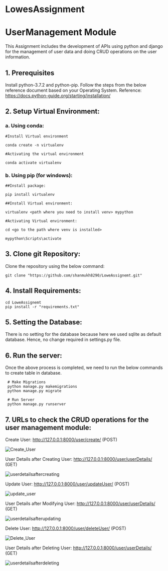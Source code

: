 # LowesAssignment

# UserManagement Module
 This Assignment includes the development of APIs using python and django for the management of user data and doing CRUD operations on the user information.
    
## 1. Prerequisites
Install python-3.7.2 and python-pip. Follow the steps from the below reference document based on your Operating System. Reference: https://docs.python-guide.org/starting/installation/

## 2. Setup Virtual Environment:
### a. Using conda:
    #Install Virtual environment
 
    conda create -n virtualenv
 
    #Activating the virtual environment
 
    conda activate virtualenv
 
### b. Using pip (for windows):
    ##Install package:
 
    pip install virtualenv
 
    ##Install Virtual environment:
 
    virtualenv <path where you need to install venv> mypython
    
    #Activating Virtual environment:
 
    cd <go to the path where venv is installed>
    
    mypython\Scripts\activate
    
## 3.  Clone git Repository:
 Clone the repository using the below command:
 
    git clone "https://github.com/shanmukh8290/LoweAssignemt.git"
    
## 4. Install Requirements:
    cd LoweAssignemt
    pip install -r "requirements.txt"
    
## 5. Setting the Database:
 There is no setting for the database because here we used sqlite as default database. Hence, no change required in settings.py file.
 
## 6. Run the server:
 Once the above process is completed, we need to run the below commands to create table in database.
 
     # Make Migrations
     python manage.py makemigrations
     python manage.py migrate
     
     # Run Server
     python manage.py runserver

## 7. URLs to check the CRUD operations for the user management module:
 Create User:  http://127.0.0.1:8000/user/create/  (POST)
 
 ![Create_User](https://user-images.githubusercontent.com/60460030/121009088-5db1bc00-c7b1-11eb-83a5-2dd0103de1b7.png)

 User Details after Creating User:  http://127.0.0.1:8000/user/userDetails/  (GET)
 
 ![userdetailsaftercreating](https://user-images.githubusercontent.com/60460030/121007387-9cdf0d80-c7af-11eb-8ec5-cfa782a429fa.png)

 Update User:  http://127.0.0.1:8000/user/updateUser/  (POST)
 
 ![update_user](https://user-images.githubusercontent.com/60460030/121009110-67d3ba80-c7b1-11eb-86f8-e16294ebef85.png)

 User Details after Modifying User:  http://127.0.0.1:8000/user/userDetails/  (GET)
 
 ![userdetailsafterupdating](https://user-images.githubusercontent.com/60460030/121008734-f136bd00-c7b0-11eb-93c2-a0e99e641359.png)

 Delete User:  http://127.0.0.1:8000/user/deleteUser/  (POST)
 
 ![Delete_User](https://user-images.githubusercontent.com/60460030/121008417-9a30e800-c7b0-11eb-8895-3cbfba16269c.png)
 
 User Details after Deleting User:  http://127.0.0.1:8000/user/userDetails/  (GET)
  
 ![userdetailsafterdeleting](https://user-images.githubusercontent.com/60460030/121008460-a6b54080-c7b0-11eb-8eec-51f0c9fce84c.png)
